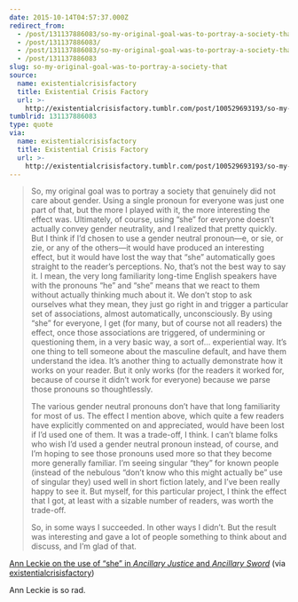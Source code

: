 ```yaml
---
date: 2015-10-14T04:57:37.000Z
redirect_from:
  - /post/131137886083/so-my-original-goal-was-to-portray-a-society-that/
  - /post/131137886083/
  - /post/131137886083/so-my-original-goal-was-to-portray-a-society-that
  - /post/131137886083
slug: so-my-original-goal-was-to-portray-a-society-that
source:
  name: existentialcrisisfactory
  title: Existential Crisis Factory
  url: >-
    http://existentialcrisisfactory.tumblr.com/post/100529693193/so-my-original-goal-was-to-portray-a-society-that
tumblrid: 131137886083
type: quote
via:
  name: existentialcrisisfactory
  title: Existential Crisis Factory
  url: >-
    http://existentialcrisisfactory.tumblr.com/post/100529693193/so-my-original-goal-was-to-portray-a-society-that
---
```

> <p>So, my original goal was to portray a society that genuinely did not care about gender. Using a single pronoun for everyone was just one part of that, but the more I played with it, the more interesting the effect was. Ultimately, of course, using “she” for everyone doesn’t actually convey gender neutrality, and I realized that pretty quickly. But I think if I’d chosen to use a gender neutral pronoun—e, or sie, or zie, or any of the others—it would have produced an interesting effect, but it would have lost the way that “she” automatically goes straight to the reader’s perceptions. No, that’s not the best way to say it. I mean, the very long familiarity long-time English speakers have with the pronouns “he” and “she” means that we react to them without actually thinking much about it. We don’t stop to ask ourselves what they mean, they just go right in and trigger a particular set of associations, almost automatically, unconsciously. By using “she” for everyone, I get (for many, but of course not all readers) the effect, once those associations are triggered, of undermining or questioning them, in a very basic way, a sort of… experiential way. It’s one thing to tell someone about the masculine default, and have them understand the idea. It’s another thing to actually demonstrate how it works on your reader. But it only works (for the readers it worked for, because of course it didn’t work for everyone) because we parse those pronouns so thoughtlessly.</p>
> 
> <p>The various gender neutral pronouns don’t have that long familiarity for most of us. The effect I mention above, which quite a few readers have explicitly commented on and appreciated, would have been lost if I’d used one of them. It was a trade-off, I think. I can’t blame folks who wish I’d used a gender neutral pronoun instead, of course, and I’m hoping to see those pronouns used more so that they become more generally familiar. I’m seeing singular “they” for known people (instead of the nebulous “don’t know who this might actually be” use of singular they) used well in short fiction lately, and I’ve been really happy to see it. But myself, for this particular project, I think the effect that I got, at least with a sizable number of readers, was worth the trade-off.</p>
> 
> <p>So, in some ways I succeeded. In other ways I didn’t. But the result was interesting and gave a lot of people something to think about and discuss, and I’m glad of that.</p>

<a href="http://www.tor.com/blogs/2014/10/sleeps-with-monsters-ann-leckie-answers-eight-questions?utm_source=exacttarget&amp;utm_medium=-na&amp;utm_term=tordotcom&amp;utm_content=-na_readblog_BlogPost&amp;utm_campaign=Tor.comBookCoverage">Ann Leckie on the use of “she” in <i>Ancillary Justice</i> and <i>Ancillary Sword</i></a> (via <a href="http://existentialcrisisfactory.tumblr.com/" class="tumblr_blog">existentialcrisisfactory</a>)

<p>Ann Leckie is so rad.</p>

